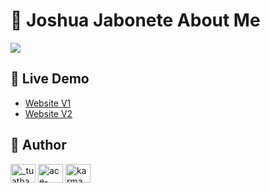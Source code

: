 # 📖 Joshua Jabonete About Me

<img src="assets/img/banner.gif">

## 🚀 Live Demo
- [Website V1](https://joshuajaboneteportfolio.vercel.app/)
- [Website V2](https://junjoshuaaboutme.vercel.app/)

## 👤 Author
<p align="left">
<a href="https://twitter.com/joshuajabonete_" target="blank"><img align="center" src="https://raw.githubusercontent.com/rahuldkjain/github-profile-readme-generator/master/src/images/icons/Social/twitter.svg" alt="_tuatha" height="30" width="40" /></a>
<a href="https://www.youtube.com/@kiyoshiotaza" target="blank"><img align="center" src="https://raw.githubusercontent.com/rahuldkjain/github-profile-readme-generator/master/src/images/icons/Social/youtube.svg" alt="ace-gabriel-p-pasiliao-74594b250" height="30" width="40" /></a>
<a href="https://www.facebook.com/joshjabonete" target="blank"><img align="center" src="https://raw.githubusercontent.com/rahuldkjain/github-profile-readme-generator/master/src/images/icons/Social/facebook.svg" alt="karma.053" height="30" width="40" /></a>
</p>
